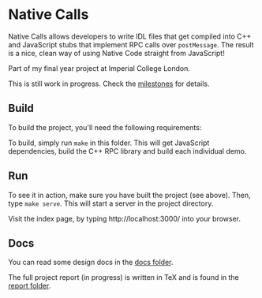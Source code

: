 # Native Calls

Native Calls allows developers to write IDL files that get compiled into C++ and JavaScript stubs that implement RPC calls over ```postMessage```. The result is a nice, clean way of using Native Code straight from JavaScript!

Part of my final year project at Imperial College London.

This is still work in progress. Check the [milestones](https://github.com/meltuhamy/native-calls/issues/milestones) for details.

## Build
To build the project, you'll need the following requirements:

To build, simply run ```make``` in this folder. This will get JavaScript dependencies, build the C++ RPC library and build each individual demo.

## Run
To see it in action, make sure you have built the project (see above). Then, type ```make serve```. This will start a server in the project directory.

Visit the index page, by typing http://localhost:3000/ into your browser.

## Docs

You can read some design docs in the [docs folder](https://github.com/meltuhamy/native-calls/tree/master/docs).

The full project report (in progress) is written in TeX and is found in the [report folder](https://github.com/meltuhamy/native-calls/tree/master/docs/report).
